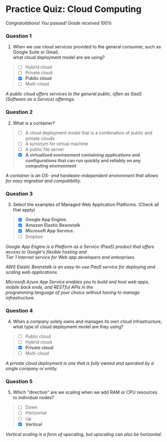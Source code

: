 # Practice Quiz:  Cloud Computing

*Congratulations! You passed! Grade received 100%*

### Question 1

1. When we use cloud services provided to the general consumer, such as Google Suite or Gmail,\
 what cloud deployment model are we using?

> - [ ] Hybrid cloud
> - [ ] Private cloud
> - [x] **Public cloud**
> - [ ] Multi-cloud

*A public cloud offers services to the general public, often as SaaS (Software as a Service) offerings.*

### Question 2

2. What is a container?

> - [ ] A cloud deployment model that is a combination of public and private clouds
> - [ ] A synonym for virtual machine
> - [ ] A public file server
> - [x] **A virtualized environment containing applications and configurations that can run quickly and reliably on any computing environment**

*A container is an OS- and hardware-independent environment that allows for easy migration and compatibility.*

### Question 3

3. Select the examples of Managed Web Application Platforms. (Check all that apply)

> - [x] **Google App Engine.**
> - [x] **Amazon Elastic Beanstalk**
> - [x] **Microsoft App Service.**
> - [ ] Dropbox

*Google App Engine is a Platform as a Service (PaaS) product that offers access to Google's flexible hosting and*\
*Tier 1 Internet service for Web app developers and enterprises.*

*AWS Elastic Beanstalk is an easy-to-use PaaS service for deploying and scaling web applications.*

*Microsoft Azure App Service enables you to build and host web apps, mobile back ends, and RESTful APIs in the*\
*programming language of your choice without having to manage infrastructure.*

### Question 4

4. When a company solely owns and manages its own cloud infrastructure, what type of cloud deployment model are they using?

> - [ ] Public cloud
> - [ ] Hybrid cloud
> - [x] **Private cloud**
> - [ ] Multi-cloud

*A private cloud deployment is one that is fully owned and operated by a single company or entity.*

### Question 5

5. Which "direction" are we scaling when we add RAM or CPU resources to individual nodes?

> - [ ] Down
> - [ ] Horizontal
> - [ ] Up
> - [x] **Vertical**

*Vertical scaling is a form of upscaling, but upscaling can also be horizontal.*